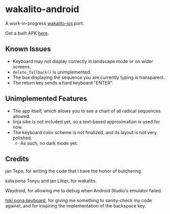 # wakalito-android

A work-in-progress [wakalito-ios](https://github.com/tbodt/wakalito-ios) port.

Get a built APK [here](https://mathmaster13.github.io/wakalito-android).

## Known Issues

- Keyboard may not display correctly in landscape mode or on wider screens.
- `delete_fallback()` is unimplemented.
- The box displaying the sequence you are currently typing is transparent.
- The return key sends a hard keyboard "ENTER".

## Unimplemented Features

- The app itself, which allows you to see a chart of all radical sequences allowed.
- linja sike is not included yet, so a text-based approximation is used for now.
- The keyboard color scheme is not finalized, and its layout is not very polished.
  - As such, no dark mode yet.

## Credits

jan Tepo, for writing the code that I have the honor of butchering.

kala pona Tonyu and jan Likipi, for wakalito.

Waydroid, for allowing me to debug when Android Studio's emulator failed.

[toki pona keyboard](https://github.com/timeopochin/tokiponakeyboard), for giving me something to
sanity-check my code against, and for inspiring the implementation of the backspace key.
